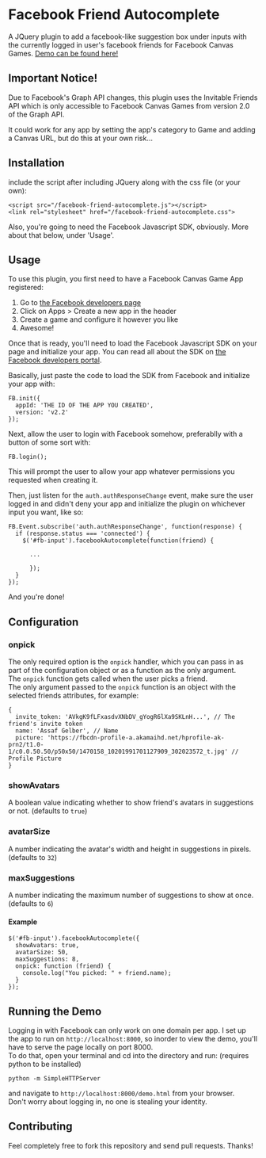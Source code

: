 # Facebook Friend Autocomplete

A JQuery plugin to add a facebook-like suggestion box under inputs with the currently logged in user's facebook friends for Facebook Canvas Games.
[Demo can be found here!](http://agelber.com/facebook-friend-autocomplete/)

## Important Notice!

Due to Facebook's Graph API changes, this plugin uses the Invitable Friends API which is only accessible to Facebook Canvas Games from version 2.0 of the Graph API.

It could work for any app by setting the app's category to Game and adding a Canvas URL, but do this at your own risk...

## Installation

include the script after including JQuery along with the css file (or your own):  

    <script src="/facebook-friend-autocomplete.js"></script>
    <link rel="stylesheet" href="/facebook-friend-autocomplete.css">

Also, you're going to need the Facebook Javascript SDK, obviously. More about that below, under 'Usage'.

## Usage

To use this plugin, you first need to have a Facebook Canvas Game App registered:

1. Go to [the Facebook developers page](https://developers.facebook.com/)
2. Click on Apps > Create a new app in the header
3. Create a game and configure it however you like
4. Awesome!

Once that is ready, you'll need to load the Facebook Javascript SDK on your page and initialize your app.
You can read all about the SDK on [the Facebook developers portal](https://developers.facebook.com/docs/javascript).

Basically, just paste the code to load the SDK from Facebook and initialize your app with:

    FB.init({
      appId: 'THE ID OF THE APP YOU CREATED',
      version: 'v2.2'
    });
    
Next, allow the user to login with Facebook somehow, preferablly with a button of some sort with:

    FB.login();

This will prompt the user to allow your app whatever permissions you requested when creating it.

Then, just listen for the `auth.authResponseChange` event, make sure the user logged in and didn't deny your app and initialize the plugin on whichever input you want, like so:

    FB.Event.subscribe('auth.authResponseChange', function(response) {
      if (response.status === 'connected') {
        $('#fb-input').facebookAutocomplete(function(friend) {

          ...

          });
      }
    });
    
And you're done!

## Configuration

### onpick

The only required option is the `onpick` handler, which you can pass in as part of the configuration object or as a function as the only argument.  
The `onpick` function gets called when the user picks a friend.  
The only argument passed to the `onpick` function is an object with the selected friends attributes, for example:  

    {
      invite_token: 'AVkgK9fLFxasdvXNbDV_gYogR6lXa9SKLnH...', // The friend's invite token
      name: 'Assaf Gelber', // Name
      picture: 'https://fbcdn-profile-a.akamaihd.net/hprofile-ak-prn2/t1.0-1/c0.0.50.50/p50x50/1470158_10201991701127909_302023572_t.jpg' // Profile Picture
    }

### showAvatars

A boolean value indicating whether to show friend's avatars in suggestions or not. (defaults to `true`)

### avatarSize

A number indicating the avatar's width and height in suggestions in pixels. (defaults to `32`)

### maxSuggestions

A number indicating the maximum number of suggestions to show at once. (defaults to `6`)

#### Example

    $('#fb-input').facebookAutocomplete({
      showAvatars: true,
      avatarSize: 50,
      maxSuggestions: 8,
      onpick: function (friend) {
        console.log("You picked: " + friend.name);
      }
    });

## Running the Demo

Logging in with Facebook can only work on one domain per app. I set up the app to run on `http://localhost:8000`, so inorder to view the demo, you'll have to serve the page locally on port 8000.  
To do that, open your terminal and cd into the directory and run: (requires python to be installed)  

    python -m SimpleHTTPServer

and navigate to `http://localhost:8000/demo.html` from your browser.  
Don't worry about logging in, no one is stealing your identity.

## Contributing

Feel completely free to fork this repository and send pull requests. Thanks!
